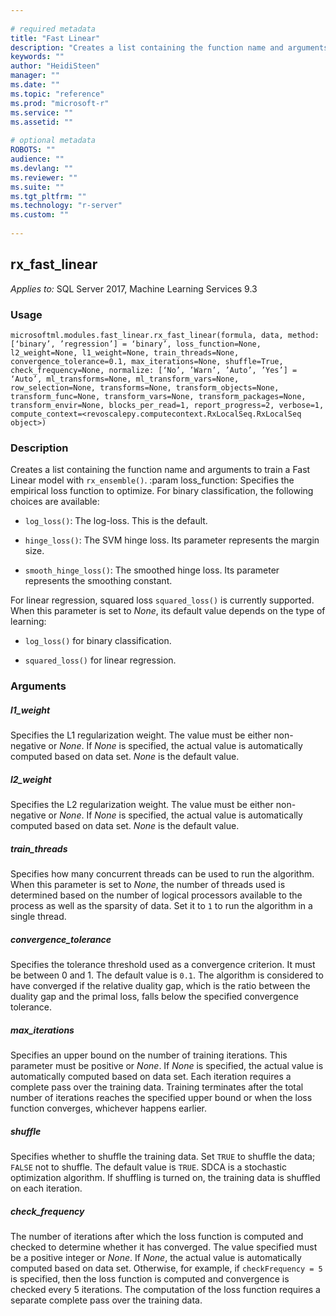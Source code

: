```yaml
--- 
 
# required metadata 
title: "Fast Linear" 
description: "Creates a list containing the function name and arguments to train a" 
keywords: "" 
author: "HeidiSteen" 
manager: "" 
ms.date: "" 
ms.topic: "reference" 
ms.prod: "microsoft-r" 
ms.service: "" 
ms.assetid: "" 
 
# optional metadata 
ROBOTS: "" 
audience: "" 
ms.devlang: "" 
ms.reviewer: "" 
ms.suite: "" 
ms.tgt_pltfrm: "" 
ms.technology: "r-server" 
ms.custom: "" 
 
---
```


## rx_fast_linear


*Applies to:* SQL Server 2017, Machine Learning Services 9.3


### Usage



```
microsoftml.modules.fast_linear.rx_fast_linear(formula, data, method: [‘binary’, ’regression’] = ‘binary’, loss_function=None, l2_weight=None, l1_weight=None, train_threads=None, convergence_tolerance=0.1, max_iterations=None, shuffle=True, check_frequency=None, normalize: [‘No’, ’Warn’, ’Auto’, ’Yes’] = ‘Auto’, ml_transforms=None, ml_transform_vars=None, row_selection=None, transforms=None, transform_objects=None, transform_func=None, transform_vars=None, transform_packages=None, transform_envir=None, blocks_per_read=1, report_progress=2, verbose=1, compute_context=<revoscalepy.computecontext.RxLocalSeq.RxLocalSeq object>)
```




### Description

Creates a list containing the function name and arguments to train a
Fast Linear model with ``rx_ensemble()``.
:param loss_function: Specifies the empirical loss function to optimize.
For binary classification, the following choices are available:

* ``log_loss()``: The log-loss. This is the default. 

* ``hinge_loss()``: The SVM hinge loss. Its parameter represents the margin size. 

* ``smooth_hinge_loss()``: The smoothed hinge loss. Its parameter represents the smoothing constant. 

For linear regression, squared loss ``squared_loss()`` is
currently supported. When this parameter is set to *None*, its
default value depends on the type of learning:

* ``log_loss()`` for binary classification. 

* ``squared_loss()`` for linear regression. 


### Arguments


##### l1_weight

Specifies the L1 regularization weight. The value must be
either non-negative or *None*. If *None* is specified, the
actual value is automatically computed based on data set. *None*
is the default value.


##### l2_weight

Specifies the L2 regularization weight. The value must be
either non-negative or *None*. If *None* is specified, the
actual value is automatically computed based on data set. *None*
is the default value.


##### train_threads

Specifies how many concurrent threads can be used to run
the algorithm. When this parameter is set to *None*, the number of
threads used is determined based on the number of logical processors
available to the process as well as the sparsity of data. Set it to ``1``
to run the algorithm in a single thread.


##### convergence_tolerance

Specifies the tolerance threshold used as a
convergence criterion. It must be between 0 and 1. The default value is
``0.1``. The algorithm is considered to have converged if the relative
duality gap, which is the ratio between the duality gap and the primal loss,
falls below the specified convergence tolerance.


##### max_iterations

Specifies an upper bound on the number of training
iterations. This parameter must be positive or *None*. If *None*
is specified, the actual value is automatically computed based on data set.
Each iteration requires a complete pass over the training data. Training
terminates after the total number of iterations reaches the specified
upper bound or when the loss function converges, whichever happens earlier.


##### shuffle

Specifies whether to shuffle the training data. Set ``TRUE``
to shuffle the data; ``FALSE`` not to shuffle. The default
value is ``TRUE``. SDCA is a stochastic optimization algorithm.  If
shuffling is turned on, the training data is shuffled on each iteration.


##### check_frequency

The number of iterations after which the loss function
is computed and checked to determine whether it has converged. The value
specified must be a positive integer or *None*. If *None*,
the actual value is automatically computed based on data set. Otherwise,
for example, if ``checkFrequency = 5`` is specified, then the loss
function is computed and convergence is checked every 5 iterations. The
computation of the loss function requires a separate complete pass over
the training data.
